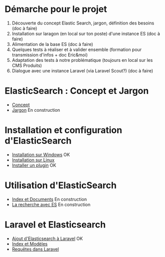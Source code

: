 # Démarche pour le projet

1. Découverte du concept Elastic Search, jargon, définition des besoins (doc à faire)
1. Installation sur laragon (en local sur ton poste) d'une instance ES (doc à faire)
1. Alimentation de la base ES (doc à faire)
1. Quelques tests à réaliser et à valider ensemble (formation pour transmission d'infos + doc Eric&moi)
1. Adaptation des tests à notre problématique (toujours en local sur les CMS Produits)
1. Dialogue avec une instance Laravel (via Laravel Scout?) (doc à faire)

# ElasticSearch : Concept et Jargon

- [Concept](../1-Concept/Concept)
- [Jargon](../1-Concept/Terminologie) En construction


# Installation et configuration d'ElasticSearch

- [Installation sur Windows](../2-Installation/Installation-windows) OK
- [Installation sur Linux](../2-Installation/Installation-linux)
- [Installer un plugin](../2-Installation/Plugin) OK

# Utilisation d'ElasticSearch

- [Index et Documents](../3-Elasticsearch/apprentissage) En construction
- [La recherche avec ES](../3-Elasticsearch/Recherche) En construction

# Laravel et Elasticsearch

- [Ajout d'Elasticsearch à Laravel](../4-Laravel/Configuration-de-Laravel) OK
- [Index et Modèles](../4-Laravel/Index-et-modeles)
- [Requêtes dans Laravel](../4-Laravel/Requêtes-dans-Laravel)

